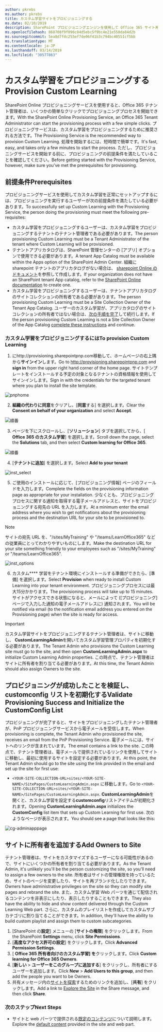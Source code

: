 ```yaml
---
author: pkrebs
ms.author: pkrebs
title: カスタム学習サイトをプロビジョニングする
ms.date: 02/10/2019
description: SharePoint プロビジョニングエンジンを使用して Office 365 サイト用のカスタム学習をプロビジョニングする
ms.openlocfilehash: 868708f9f096c84d5ebc5f9bc4e21e558da84d2b
ms.sourcegitcommit: 5ea8d7fdc255ef7de06f41b3c794bc40551cf5bb
ms.translationtype: MT
ms.contentlocale: ja-JP
ms.lasthandoff: 03/14/2019
ms.locfileid: "30577863"
---
```

# <a name="provision-custom-learning"></a><span data-ttu-id="81ad4-103">カスタム学習をプロビジョニングする</span><span class="sxs-lookup"><span data-stu-id="81ad4-103">Provision Custom Learning</span></span> 

<span data-ttu-id="81ad4-104">SharePoint Online プロビジョニングサービスを使用すると、Office 365 テナント管理者は、いくつかの簡単なクリックでプロビジョニングプロセスを開始できます。</span><span class="sxs-lookup"><span data-stu-id="81ad4-104">With the SharePoint Online Provisioning Service, an Office 365 Tenant Administrator can start the provisioning process with a few simple clicks.</span></span> <span data-ttu-id="81ad4-105">プロビジョニングサービスは、カスタム学習をプロビジョニングするために推奨される方法です。</span><span class="sxs-lookup"><span data-stu-id="81ad4-105">The Provisioning Service is the recommended way to provision Custom Learning.</span></span> <span data-ttu-id="81ad4-106">処理を開始するには、短時間で簡単です。</span><span class="sxs-lookup"><span data-stu-id="81ad4-106">It's fast, easy, and takes only a few minutes to start the process.</span></span> <span data-ttu-id="81ad4-107">ただし、プロビジョニングサービスを開始する前に、プロビジョニングの前提条件を満たしていることを確認してください。</span><span class="sxs-lookup"><span data-stu-id="81ad4-107">Before getting started with the Provisioning Service, however, make sure you've met the prerequisites for provisioning.</span></span>

## <a name="prerequisites"></a><span data-ttu-id="81ad4-108">前提条件</span><span class="sxs-lookup"><span data-stu-id="81ad4-108">Prerequisites</span></span>
 
<span data-ttu-id="81ad4-109">プロビジョニングサービスを使用してカスタム学習を正常にセットアップするには、プロビジョニングを実行するユーザーが次の前提条件を満たしている必要があります。</span><span class="sxs-lookup"><span data-stu-id="81ad4-109">To successfully set up Custom Learning with the Provisioning Service, the person doing the provisioning must meet the following pre-requisites:</span></span> 
 
- <span data-ttu-id="81ad4-110">カスタム学習をプロビジョニングするユーザーは、カスタム学習をプロビジョニングするテナントのテナント管理者である必要があります。</span><span class="sxs-lookup"><span data-stu-id="81ad4-110">The person provisioning Custom Learning must be a Tenant Administrator of the tenant where Custom Learning will be provisioned.</span></span>  
- <span data-ttu-id="81ad4-111">テナントアプリカタログは、SharePoint 管理センターの [アプリ] オプションで使用できる必要があります。</span><span class="sxs-lookup"><span data-stu-id="81ad4-111">A tenant App Catalog must be available within the Apps option of the SharePoint Admin Center.</span></span> <span data-ttu-id="81ad4-112">組織に sharepoint テナントのアプリカタログがない場合は、 [sharepoint Online のドキュメント](https://docs.microsoft.com/en-us/sharepoint/use-app-catalog)を参照して作成します。</span><span class="sxs-lookup"><span data-stu-id="81ad4-112">If your organization does not have an SharePoint tenant App catalog, refer to the [SharePoint Online documentation](https://docs.microsoft.com/en-us/sharepoint/use-app-catalog) to create one.</span></span>  
- <span data-ttu-id="81ad4-113">カスタム学習をプロビジョニングするユーザーは、テナントアプリカタログのサイトコレクションの所有者である必要があります。</span><span class="sxs-lookup"><span data-stu-id="81ad4-113">The person provisioning Custom Learning must be a Site Collection Owner of the Tenant App Catalog.</span></span> <span data-ttu-id="81ad4-114">ユーザーのカスタム学習が、アプリカタログのサイトコレクションの所有者ではない場合は、[次の手順を完了](addappadmin.md)して続行します。</span><span class="sxs-lookup"><span data-stu-id="81ad4-114">If the person provisioning Custom Learning is not a Site Collection Owner of the App Catalog [complete these instructions](addappadmin.md) and continue.</span></span> 

### <a name="to-provision-custom-learning"></a><span data-ttu-id="81ad4-115">カスタム学習をプロビジョニングするには</span><span class="sxs-lookup"><span data-stu-id="81ad4-115">To provision Custom Learning</span></span>

1. <span data-ttu-id="81ad4-116">にhttp://provisioning.sharepointpnp.com移動して、ホームページの右上隅から**サインイン**します。</span><span class="sxs-lookup"><span data-stu-id="81ad4-116">Go to http://provisioning.sharepointpnp.com and **sign in** from the upper right hand corner of the home page.</span></span>  <span data-ttu-id="81ad4-117">サイトテンプレートをインストールする予定の対象となるテナントの資格情報を使用してサインインします。</span><span class="sxs-lookup"><span data-stu-id="81ad4-117">Sign in with the  credentials for the targeted tenant where you plan to install the site template.</span></span>

![pnphome](media/inst_signin.png)

2. <span data-ttu-id="81ad4-119">**組織の代わりに同意**をクリアし、[**同意**する] を選択します。</span><span class="sxs-lookup"><span data-stu-id="81ad4-119">Clear the **Consent on behalf of your organization** and select **Accept**.</span></span>

![順番](media/inst_perms.png)

3. <span data-ttu-id="81ad4-121">ページを下にスクロールし、[**ソリューション**] タブを選択してから、[ **Office 365 のカスタム学習**] を選択します。</span><span class="sxs-lookup"><span data-stu-id="81ad4-121">Scroll down the page, select the **Solutions** tab, and then select **Custom learning for Office 365**.</span></span> 

![順番](media/inst_select.png)

4. <span data-ttu-id="81ad4-123">[**テナントに追加**] を選択します。</span><span class="sxs-lookup"><span data-stu-id="81ad4-123">Select **Add to your tenant**</span></span>

![inst_select](media/inst_add.png)

5. <span data-ttu-id="81ad4-125">ご使用のインストールに応じて、[プロビジョニング情報] ページのフィールドを入力します。</span><span class="sxs-lookup"><span data-stu-id="81ad4-125">Complete the fields on the provisioning information page as appropriate for your installation.</span></span> <span data-ttu-id="81ad4-126">少なくとも、プロビジョニングプロセスに関する通知を取得する電子メールアドレスと、サイトをプロビジョニングする宛先の URL を入力します。</span><span class="sxs-lookup"><span data-stu-id="81ad4-126">At a minimum enter the email address where you wish to get notifications about the provisioning process and the destination URL for your site to be provisioned to.</span></span>  
> [!NOTE]
> <span data-ttu-id="81ad4-127">サイトの宛先 URL を、"/sites/MyTraining" や "/teams/LearnOffice365" などの従業員にとってわかりやすいものにします。</span><span class="sxs-lookup"><span data-stu-id="81ad4-127">Make the destination URL for your site something friendly to your employees such as "/sites/MyTraining" or "/teams/LearnOffice365".</span></span>

![inst_options](media/inst_options.png)

6. <span data-ttu-id="81ad4-129">カスタム\*\*\*\* 学習をテナント環境にインストールする準備ができたら、[準備] を選択します。</span><span class="sxs-lookup"><span data-stu-id="81ad4-129">Select **Provision** when ready to install Custom Learning into your tenant environment.</span></span>  <span data-ttu-id="81ad4-130">プロビジョニングプロセスには最大15分かかります。</span><span class="sxs-lookup"><span data-stu-id="81ad4-130">The provisioning process will take up to 15 minutes.</span></span> <span data-ttu-id="81ad4-131">サイトがアクセスできる状態になると、メールによって ([プロビジョニング] ページで入力した通知の電子メールアドレスに) 通知されます。</span><span class="sxs-lookup"><span data-stu-id="81ad4-131">You will be notified via email (to the notification email address you entered on the Provisioning page) when the site is ready for access.</span></span> 

> [!IMPORTANT]
> <span data-ttu-id="81ad4-132">カスタム学習サイトをプロビジョニングするテナント管理者は、サイトに移動し、 **CustomLearningAdmin**を開いてカスタム学習管理プロパティを初期化する必要があります。</span><span class="sxs-lookup"><span data-stu-id="81ad4-132">The Tenant Admin who provisions the Custom Learning site must go to the site, and then open **CustomLearningAdmin.aspx** to initialize Custom Learning Admin properties.</span></span> <span data-ttu-id="81ad4-133">この時点で、テナント管理者はサイトに所有者を割り当てる必要があります。</span><span class="sxs-lookup"><span data-stu-id="81ad4-133">At this time, the Tenant Admin should also assign Owners to the site.</span></span> 

## <a name="validate-provisioning-success-and-initialize-the-customconfig-list"></a><span data-ttu-id="81ad4-134">プロビジョニングが成功したことを検証し、customconfig リストを初期化する</span><span class="sxs-lookup"><span data-stu-id="81ad4-134">Validate Provisioning Success and Initialize the CustomConfig List</span></span>

<span data-ttu-id="81ad4-135">プロビジョニングが完了すると、サイトをプロビジョニングしたテナント管理者が、PnP プロビジョニングサービスから電子メールを受信します。</span><span class="sxs-lookup"><span data-stu-id="81ad4-135">When provisioning is complete, the Tenant Admin who provisioned the site, receives an email from the PnP Provisioning Service.</span></span> <span data-ttu-id="81ad4-136">電子メールには、サイトへのリンクが含まれています。</span><span class="sxs-lookup"><span data-stu-id="81ad4-136">The email contains a link to the site.</span></span> <span data-ttu-id="81ad4-137">この時点で、テナント管理者は、電子メールで提供されているリンクを使用してサイトに移動し、最初に使用するサイトを設定する必要があります。</span><span class="sxs-lookup"><span data-stu-id="81ad4-137">At this point, the Tenant Admin should go to the site using the link provided in the email and set up the site for first use:</span></span>

- <span data-ttu-id="81ad4-138">`<YOUR-SITE-COLLECTION-URL>sites/<YOUR-SITE-NAME>/SitePages/CustomLearningAdmin.aspx` に移動します。</span><span class="sxs-lookup"><span data-stu-id="81ad4-138">Go to `<YOUR-SITE-COLLECTION-URL>sites/<YOUR-SITE-NAME>/SitePages/CustomLearningAdmin.aspx`.</span></span> <span data-ttu-id="81ad4-139">**CustomLearningAdmin**を開くと、カスタム学習を設定する**customconfig**リストアイテムが初期化されます。</span><span class="sxs-lookup"><span data-stu-id="81ad4-139">Opening **CustomLearningAdmin.aspx** initializes the **CustomConfig** list item that sets up Custom Learning for first use.</span></span> <span data-ttu-id="81ad4-140">次のようなページが表示されます。</span><span class="sxs-lookup"><span data-stu-id="81ad4-140">You should see a page that looks like this:</span></span>

![cg-adminapppage](media/cg-adminapppage.png)

## <a name="add-owners-to-site"></a><span data-ttu-id="81ad4-142">サイトに所有者を追加する</span><span class="sxs-lookup"><span data-stu-id="81ad4-142">Add Owners to Site</span></span>
<span data-ttu-id="81ad4-143">テナント管理者は、サイトをカスタマイズするユーザーになる可能性があるので、サイトにいくつかの所有者を割り当てる必要があります。</span><span class="sxs-lookup"><span data-stu-id="81ad4-143">As the Tenant Admin, it's unlikely you'll be the person customizing the site, so you'll need to assign a few owners to the site.</span></span> <span data-ttu-id="81ad4-144">所有者はサイトの管理権限を持っているため、サイトのページを変更したり、サイトを再ブランド化したりできます。</span><span class="sxs-lookup"><span data-stu-id="81ad4-144">Owners have administrative privileges on the site so they can modify site pages and rebrand the site.</span></span> <span data-ttu-id="81ad4-145">また、カスタム学習 Web パーツを通じて配信されるコンテンツを非表示にしたり、表示したりすることもできます。</span><span class="sxs-lookup"><span data-stu-id="81ad4-145">They also have the ability to hide and show content delivered through the Custom Learning Web part.</span></span> <span data-ttu-id="81ad4-146">さらに、カスタムのプレイリストを作成してカスタムサブカテゴリに割り当てることができます。</span><span class="sxs-lookup"><span data-stu-id="81ad4-146">In addition, they'll have the ability to build custom playlist and assign them to custom subcategories.</span></span>  

1. <span data-ttu-id="81ad4-147">[SharePoint の**設定**] メニューの [**サイトの権限**] をクリックします。</span><span class="sxs-lookup"><span data-stu-id="81ad4-147">From the SharePoint **Settings** menu, click **Site Permissions**.</span></span>
2. <span data-ttu-id="81ad4-148">[**高度なアクセス許可の設定**] をクリックします。</span><span class="sxs-lookup"><span data-stu-id="81ad4-148">Click **Advanced Permission Settings**.</span></span>
3. <span data-ttu-id="81ad4-149">[ **Office 365 所有者向けのカスタム学習] を**クリックします。</span><span class="sxs-lookup"><span data-stu-id="81ad4-149">Click **Custom learning for Office 365 Owners**.</span></span>
4. <span data-ttu-id="81ad4-150">[**新しい** > **ユーザーをこのグループに追加する**] をクリックし、所有者にするユーザーを追加します。</span><span class="sxs-lookup"><span data-stu-id="81ad4-150">Click **New** > **Add Users to this group**, and then add the people you want to be Owners.</span></span> 
5. <span data-ttu-id="81ad4-151">共有メッセージ内の[サイトを探索](custom_exploresite.md)するためのリンクを追加し、[**共有**] をクリックします。</span><span class="sxs-lookup"><span data-stu-id="81ad4-151">Add a link to [Explore the Site](custom_exploresite.md) in the Share message, and then click **Share**.</span></span>

### <a name="next-steps"></a><span data-ttu-id="81ad4-152">次のステップ</span><span class="sxs-lookup"><span data-stu-id="81ad4-152">Next Steps</span></span>
- <span data-ttu-id="81ad4-153">サイトと web パーツで提供される[既定のコンテンツ](custom_exploresite.md)について説明します。</span><span class="sxs-lookup"><span data-stu-id="81ad4-153">Explore the [default content](custom_exploresite.md) provided in the site and web part.</span></span>
